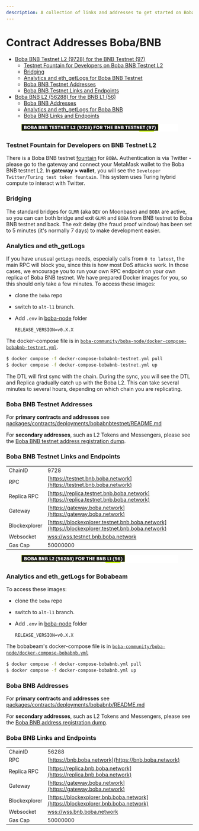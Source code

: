 ```yaml
---
description: A collection of links and addresses to get started on Boba-BNB
---
```


# Contract Addresses Boba/BNB

* [Boba BNB Testnet L2 (9728) for the BNB Testnet (97)](network-bnb.md#boba-bnb-testnet-l2--9728--for-the-bnb-testnet--97-)
  * [Testnet Fountain for Developers on Boba BNB Testnet L2](network-bnb.md#testnet-fountain-for-developers-on-boba-bnb-testnet-l2)
  * [Bridging](network-bnb.md#bridging)
  * [Analytics and eth\_getLogs for Boba BNB Testnet](network-bnb.md#analytics-and-eth-getlogs-for-boba-bnb-testnet)
  * [Boba BNB Testnet Addresses](network-bnb.md#boba-bnb-testnet-addresses)
  * [Boba BNB Testnet Links and Endpoints](network-bnb.md#boba-bnb-testnet-links-and-endpoints)
* [Boba BNB L2 (56288) for the BNB L1 (56)](network-bnb.md#boba-bnb-testnet-l2--56288--for-the-bnb-l1--56-)
  * [Boba BNB Addresses](network-bnb.md#boba-bnb-addresses)
  * [Analytics and eth\_getLogs for Boba BNB](network-bnb.md#analytics-and-eth-getlogs-for-boba-bnb)
  * [Boba BNB Links and Endpoints](network-bnb.md#boba-bnb-links-and-endpoints)

<figure><img src="../../.gitbook/assets/Artboard 1 (11).png" alt=""><figcaption></figcaption></figure>

### Testnet Fountain for Developers on BNB Testnet L2

There is a Boba BNB testnet [fountain](https://gateway.boba.network) for `BOBA`. Authentication is via Twitter - please go to the gateway and connect your MetaMask wallet to the Boba BNB testnet L2. In **gateway > wallet**, you will see the `Developer Twitter/Turing test token fountain`. This system uses Turing hybrid compute to interact with Twitter.

### Bridging

The standard bridges for `GLMR` (aka `DEV` on Moonbase) and `BOBA` are active, so you can can both bridge and exit `GLMR` and `BOBA` from BNB testnet to Boba BNB testnet and back. The exit delay (the fraud proof window) has been set to 5 minutes (it's normally 7 days) to make development easier.

### Analytics and eth\_getLogs

If you have unusual `getLogs` needs, especially calls from `0 to latest`, the main RPC will block you, since this is how most DoS attacks work. In those cases, we encourage you to run your own RPC endpoint on your own replica of Boba BNB testnet. We have prepared Docker images for you, so this should only take a few minutes. To access these images:

* clone the `boba` repo
* switch to `alt-l1` branch.
*   Add `.env` in [boba-node](https://github.com/bobanetwork/boba/tree/alt-l1/boba\_community/boba-node) folder

    ```
    RELEASE_VERSION=v0.X.X
    ```

The docker-compose file is in [`boba-community/boba-node/docker-compose-bobabnb-testnet.yml`](https://github.com/bobanetwork/boba/tree/alt-l1/boba\_community/boba-node).

```bash
$ docker compose -f docker-compose-bobabnb-testnet.yml pull
$ docker compose -f docker-compose-bobabnb-testnet.yml up
```

The DTL will first sync with the chain. During the sync, you will see the DTL and Replica gradually catch up with the Boba L2. This can take several minutes to several hours, depending on which chain you are replicating.

### Boba BNB Testnet Addresses

For **primary contracts and addresses** see [packages/contracts/deployments/bobabnbtestnet/README.md](../../packages/contracts/deployments/bobabnbtestnet/)

For **secondary addresses**, such as L2 Tokens and Messengers, please see the [Boba BNB testnet address registration dump](../../packages/boba/register/addresses/addressBobaBnbTestnet\_0xAee1fb3f4353a9060aEC3943fE932b6Efe35CdAa.json).

### Boba BNB Testnet Links and Endpoints

|               |                                                                                                  |
| ------------- | ------------------------------------------------------------------------------------------------ |
| ChainID       | 9728                                                                                             |
| RPC           | [https://testnet.bnb.boba.network](https://testnet.bnb.boba.network)                             |
| Replica RPC   | [https://replica.testnet.bnb.boba.network](https://replica.testnet.bnb.boba.network)             |
| Gateway       | [https://gateway.boba.network](https://gateway.boba.network)                                     |
| Blockexplorer | [https://blockexplorer.testnet.bnb.boba.network](https://blockexplorer.testnet.bnb.boba.network) |
| Websocket     | [wss://wss.testnet.bnb.boba.network](wss://wss.testnet.bnb.boba.network)                         |
| Gas Cap       | 50000000                                                                                         |

<figure><img src="../../.gitbook/assets/Artboard 2 (14) (2).png" alt=""><figcaption></figcaption></figure>

### Analytics and eth\_getLogs for Bobabeam

To access these images:

* clone the `boba` repo
* switch to `alt-l1` branch.
*   Add `.env` in [boba-node](https://github.com/bobanetwork/boba/tree/alt-l1/boba\_community/boba-node) folder

    ```
    RELEASE_VERSION=v0.X.X
    ```

The bobabeam's docker-compose file is in [`boba-community/boba-node/docker-compose-bobabnb.yml`](https://github.com/bobanetwork/boba/tree/alt-l1/boba\_community/boba-node)

```bash
$ docker compose -f docker-compose-bobabnb.yml pull
$ docker compose -f docker-compose-bobabnb.yml up
```

### Boba BNB Addresses

For **primary contracts and addresses** see [packages/contracts/deployments/bobabnb/README.md](../../packages/contracts/deployments/bobabnb/)

For **secondary addresses**, such as L2 Tokens and Messengers, please see the [Boba BNB address registration dump](../../packages/boba/register/addresses/addressBobaBnb\_0xeb989B25597259cfa51Bd396cE1d4B085EC4c753.json).

### Boba BNB Links and Endpoints&#x20;

|               |                                                                                  |
| ------------- | -------------------------------------------------------------------------------- |
| ChainID       | 56288                                                                            |
| RPC           | [https://bnb.boba.network](https://bnb.boba.network)                             |
| Replica RPC   | [https://replica.bnb.boba.network](https://replica.bnb.boba.network)             |
| Gateway       | [https://gateway.boba.network](https://gateway.boba.network)                     |
| Blockexplorer | [https://blockexplorer.bnb.boba.network](https://blockexplorer.bnb.boba.network) |
| Websocket     | [wss://wss.bnb.boba.network](wss://wss.bnb.boba.network)                         |
| Gas Cap       | 50000000                                                                         |
